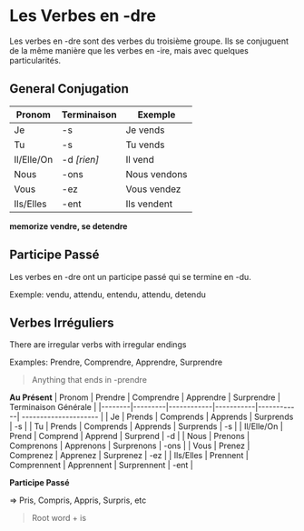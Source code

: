 # Les Verbes en -dre

Les verbes en -dre sont des verbes du troisième groupe. Ils se conjuguent de la même manière que les verbes en -ire, mais avec quelques particularités.

## General Conjugation

| Pronom | Terminaison | Exemple |
|--------|-------------|---------|
| Je     | -s          | Je vends |
| Tu     | -s          | Tu vends |
| Il/Elle/On | -d *\[rien\]*      | Il vend |
| Nous   | -ons        | Nous vendons |
| Vous   | -ez         | Vous vendez |
| Ils/Elles | -ent       | Ils vendent |

**memorize vendre, se detendre**

## Participe Passé

Les verbes en -dre ont un participe passé qui se termine en -du.

Exemple: vendu, attendu, entendu, attendu, detendu

## Verbes Irréguliers

There are irregular verbs with irregular endings

Examples: 
Prendre, Comprendre, Apprendre, Surprendre
> Anything that ends in -prendre

**Au Présent**
| Pronom | Prendre | Comprendre | Apprendre | Surprendre | Terminaison Générale |
|--------|---------|------------|-----------|------------| --------------------- |
| Je     | Prends  | Comprends  | Apprends  | Surprends  | -s                   |
| Tu     | Prends  | Comprends  | Apprends  | Surprends  | -s                   |
| Il/Elle/On | Prend | Comprend  | Apprend  | Surprend  | -d<rien>             |
| Nous   | Prenons | Comprenons | Apprenons | Surprenons | -ons                 |
| Vous   | Prenez  | Comprenez  | Apprenez  | Surprenez  | -ez                  |
| Ils/Elles | Prennent | Comprennent | Apprennent | Surprennent | -ent            |

**Participe Passé**

=> Pris, Compris, Appris, Surpris, etc
> Root word + is




